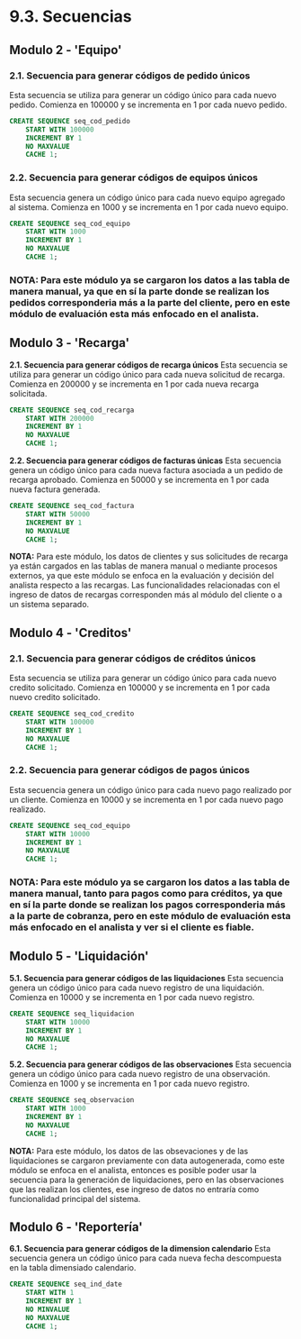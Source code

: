 # 9.3. Secuencias
## Modulo 2 - 'Equipo'

### 2.1. Secuencia para generar códigos de pedido únicos
Esta secuencia se utiliza para generar un código único para cada nuevo pedido. Comienza en 100000 y se incrementa en 1 por cada nuevo pedido.

```sql
CREATE SEQUENCE seq_cod_pedido
    START WITH 100000
    INCREMENT BY 1
    NO MAXVALUE
    CACHE 1;
```
### 2.2. Secuencia para generar códigos de equipos únicos
Esta secuencia genera un código único para cada nuevo equipo agregado al sistema. Comienza en 1000 y se incrementa en 1 por cada nuevo equipo.

```sql
CREATE SEQUENCE seq_cod_equipo
    START WITH 1000
    INCREMENT BY 1
    NO MAXVALUE
    CACHE 1;
```

### **NOTA:** Para este módulo ya se cargaron los datos a las tabla de manera manual, ya que en sí la parte donde se realizan los pedidos corresponderia más a la parte del cliente, pero en este módulo de evaluación esta más enfocado en el analista.

## Modulo 3 - 'Recarga'
**2.1. Secuencia para generar códigos de recarga únicos**
Esta secuencia se utiliza para generar un código único para cada nueva solicitud de recarga. Comienza en 200000 y se incrementa en 1 por cada nueva recarga solicitada.

```sql
CREATE SEQUENCE seq_cod_recarga
    START WITH 200000
    INCREMENT BY 1
    NO MAXVALUE
    CACHE 1;
```
**2.2. Secuencia para generar códigos de facturas únicas**
Esta secuencia genera un código único para cada nueva factura asociada a un pedido de recarga aprobado. Comienza en 50000 y se incrementa en 1 por cada nueva factura generada.

```sql
CREATE SEQUENCE seq_cod_factura
    START WITH 50000
    INCREMENT BY 1
    NO MAXVALUE
    CACHE 1;
```
**NOTA:**
Para este módulo, los datos de clientes y sus solicitudes de recarga ya están cargados en las tablas de manera manual o mediante procesos externos, ya que este módulo se enfoca en la evaluación y decisión del analista respecto a las recargas. Las funcionalidades relacionadas con el ingreso de datos de recargas corresponden más al módulo del cliente o a un sistema separado.

## Modulo 4 - 'Creditos'

### 2.1. Secuencia para generar códigos de créditos únicos
Esta secuencia se utiliza para generar un código único para cada nuevo credito solicitado. Comienza en 100000 y se incrementa en 1 por cada nuevo credito solicitado.

```sql
CREATE SEQUENCE seq_cod_credito
    START WITH 100000
    INCREMENT BY 1
    NO MAXVALUE
    CACHE 1;
```
### 2.2. Secuencia para generar códigos de pagos únicos
Esta secuencia genera un código único para cada nuevo pago realizado por un cliente. Comienza en 10000 y se incrementa en 1 por cada nuevo pago realizado.

```sql
CREATE SEQUENCE seq_cod_equipo
    START WITH 10000
    INCREMENT BY 1
    NO MAXVALUE
    CACHE 1;
```

### **NOTA:** Para este módulo ya se cargaron los datos a las tabla de manera manual, tanto para pagos como para créditos, ya que en sí la parte donde se realizan los pagos corresponderia más a la parte de cobranza, pero en este módulo de evaluación esta más enfocado en el analista y ver si el cliente es fiable.
## Modulo 5 - 'Liquidación'

**5.1. Secuencia para generar códigos de las liquidaciones**
Esta secuencia genera un código único para cada nuevo registro de una liquidación. Comienza en 10000 y se incrementa en 1 por cada nuevo registro.

```sql
CREATE SEQUENCE seq_liquidacion
    START WITH 10000
    INCREMENT BY 1
    NO MAXVALUE
    CACHE 1;
```
**5.2. Secuencia para generar códigos de las observaciones**
Esta secuencia genera un código único para cada nuevo registro de una observación. Comienza en 1000 y se incrementa en 1 por cada nuevo registro.

```sql
CREATE SEQUENCE seq_observacion
    START WITH 1000
    INCREMENT BY 1
    NO MAXVALUE
    CACHE 1;
```
**NOTA:**
Para este módulo, los datos de las obsevaciones y de las liquidaciones se cargaron previamente con data autogenerada, como este módulo se enfoca en el analista, entonces es posible poder usar la secuencia para la generación de liquidaciones, pero en las observaciones que las realizan los clientes, ese ingreso de datos no entraría como funcionalidad principal del sistema.

## Modulo 6 - 'Reportería'

**6.1. Secuencia para generar códigos de la dimension calendario**
Esta secuencia genera un código único para cada nueva fecha descompuesta en la tabla dimensiado calendario.

```sql
CREATE SEQUENCE seq_ind_date
    START WITH 1 
    INCREMENT BY 1
    NO MINVALUE
    NO MAXVALUE
    CACHE 1;
```
